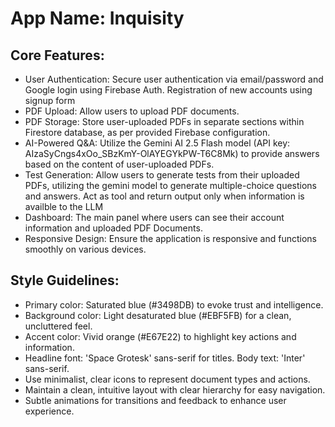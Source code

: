 # **App Name**: Inquisity

## Core Features:

- User Authentication: Secure user authentication via email/password and Google login using Firebase Auth. Registration of new accounts using signup form
- PDF Upload: Allow users to upload PDF documents.
- PDF Storage: Store user-uploaded PDFs in separate sections within Firestore database, as per provided Firebase configuration.
- AI-Powered Q&A: Utilize the Gemini AI 2.5 Flash model (API key: AIzaSyCngs4xOo_SBzKmY-OlAYEGYkPW-T6C8Mk) to provide answers based on the content of user-uploaded PDFs.
- Test Generation: Allow users to generate tests from their uploaded PDFs, utilizing the gemini model to generate multiple-choice questions and answers. Act as tool and return output only when information is availble to the LLM
- Dashboard: The main panel where users can see their account information and uploaded PDF Documents.
- Responsive Design: Ensure the application is responsive and functions smoothly on various devices.

## Style Guidelines:

- Primary color: Saturated blue (#3498DB) to evoke trust and intelligence.
- Background color: Light desaturated blue (#EBF5FB) for a clean, uncluttered feel.
- Accent color: Vivid orange (#E67E22) to highlight key actions and information.
- Headline font: 'Space Grotesk' sans-serif for titles. Body text: 'Inter' sans-serif.
- Use minimalist, clear icons to represent document types and actions.
- Maintain a clean, intuitive layout with clear hierarchy for easy navigation.
- Subtle animations for transitions and feedback to enhance user experience.
